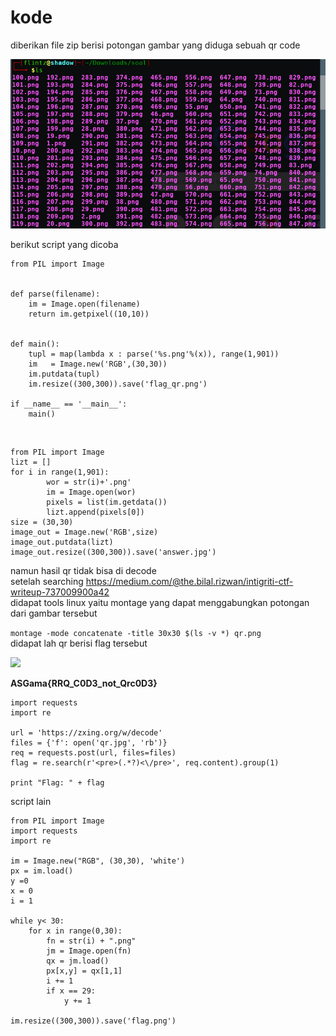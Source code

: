 # kode

diberikan file zip berisi potongan gambar yang diduga sebuah qr code

<img src="kode.png"/>


berikut script yang dicoba

```
from PIL import Image


def parse(filename):
	im = Image.open(filename)
	return im.getpixel((10,10))


def main():
	tupl = map(lambda x : parse('%s.png'%(x)), range(1,901))
	im   = Image.new('RGB',(30,30))
	im.putdata(tupl)
	im.resize((300,300)).save('flag_qr.png')
	
if __name__ == '__main__':
	main()

```

<br>

```
from PIL import Image
lizt = []
for i in range(1,901):
        wor = str(i)+'.png'
        im = Image.open(wor)
        pixels = list(im.getdata())
        lizt.append(pixels[0])
size = (30,30)
image_out = Image.new('RGB',size)
image_out.putdata(lizt)
image_out.resize((300,300)).save('answer.jpg')

```

namun hasil qr tidak bisa di decode <br>
setelah searching https://medium.com/@the.bilal.rizwan/intigriti-ctf-writeup-737009900a42 <br>
didapat tools linux yaitu montage yang dapat menggabungkan potongan dari gambar tersebut<br>

``` montage -mode concatenate -title 30x30 $(ls -v *) qr.png ``` <br>
didapat lah qr berisi flag tersebut<br>

<img src="qr.png"/>

**ASGama{RRQ_C0D3_not_Qrc0D3}**


```
import requests
import re

url = 'https://zxing.org/w/decode'
files = {'f': open('qr.jpg', 'rb')}
req = requests.post(url, files=files)
flag = re.search(r'<pre>(.*?)<\/pre>', req.content).group(1)

print "Flag: " + flag

```

script lain<br>

```
from PIL import Image
import requests
import re

im = Image.new("RGB", (30,30), 'white')
px = im.load()
y =0
x = 0
i = 1

while y< 30:
	for x in range(0,30):
		fn = str(i) + ".png"
		jm = Image.open(fn)
		qx = jm.load()
		px[x,y] = qx[1,1]
		i += 1
		if x == 29:
			y += 1

im.resize((300,300)).save('flag.png')
```
